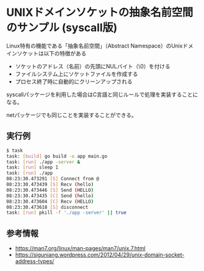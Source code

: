 # UNIXドメインソケットの抽象名前空間のサンプル (syscall版)

Linux特有の機能である「抽象名前空間」（Abstract Namespace）のUnixドメインソケットは以下の特徴がある

- ソケットのアドレス（名前）の先頭にNULバイト（\0）を付ける
- ファイルシステム上にソケットファイルを作成する
- プロセス終了時に自動的にクリーンアップされる

syscallパッケージを利用した場合はC言語と同じルールで処理を実装することになる。

netパッケージでも同じことを実装することができる。

## 実行例

```sh
$ task
task: [build] go build -o app main.go
task: [run] ./app -server &
task: [run] sleep 1
task: [run] ./app
08:23:30.473291 [S] Connect from @
08:23:30.473439 [S] Recv (hello)
08:23:30.473446 [S] Send (HELLO)
08:23:30.473435 [C] Send (hello)
08:23:30.473604 [C] Recv (HELLO)
08:23:30.473618 [S] disconnect
task: [run] pkill -f './app -server' || true
```

## 参考情報

- https://man7.org/linux/man-pages/man7/unix.7.html
- https://siguniang.wordpress.com/2012/04/29/unix-domain-socket-address-types/
